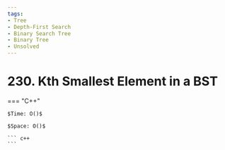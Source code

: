 ```yaml
---
tags:
- Tree
- Depth-First Search
- Binary Search Tree
- Binary Tree
- Unsolved
---
```



# 230. Kth Smallest Element in a BST

=== "C++"

    $Time: O()$

    $Space: O()$

    ``` c++
    ```